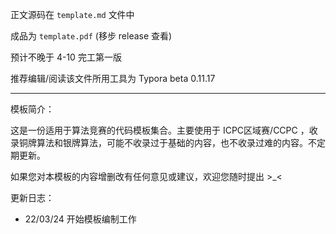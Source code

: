 正文源码在 `template.md` 文件中

成品为 `template.pdf` (移步 release 查看)

预计不晚于 4-10 完工第一版

推荐编辑/阅读该文件所用工具为 Typora beta 0.11.17

<hr/>



模板简介：

这是一份适用于算法竞赛的代码模板集合。主要使用于 ICPC区域赛/CCPC ，收录铜牌算法和银牌算法，可能不收录过于基础的内容，也不收录过难的内容。不定期更新。

如果您对本模板的内容增删改有任何意见或建议，欢迎您随时提出 >_<



更新日志：

- 22/03/24 开始模板编制工作
